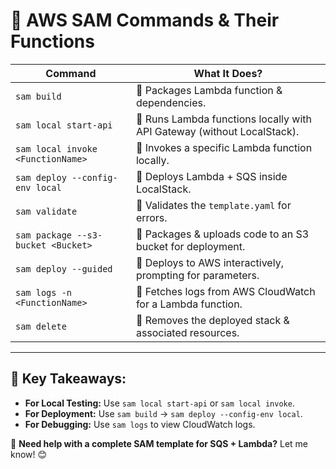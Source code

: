 # 🔹 AWS SAM Commands & Their Functions

| **Command**                          | **What It Does?**                                           |
|--------------------------------------|-------------------------------------------------------------|
| `sam build`                          | 🔹 Packages Lambda function & dependencies.                 |
| `sam local start-api`                | 🔹 Runs Lambda functions locally with API Gateway (without LocalStack). |
| `sam local invoke <FunctionName>`    | 🔹 Invokes a specific Lambda function locally.              |
| `sam deploy --config-env local`      | 🔹 Deploys Lambda + SQS inside LocalStack.                  |
| `sam validate`                        | 🔹 Validates the `template.yaml` for errors.                |
| `sam package --s3-bucket <Bucket>`   | 🔹 Packages & uploads code to an S3 bucket for deployment.  |
| `sam deploy --guided`                | 🔹 Deploys to AWS interactively, prompting for parameters.  |
| `sam logs -n <FunctionName>`         | 🔹 Fetches logs from AWS CloudWatch for a Lambda function.  |
| `sam delete`                         | 🔹 Removes the deployed stack & associated resources.       |

---

## 🔹 Key Takeaways:
- **For Local Testing:** Use `sam local start-api` or `sam local invoke`.
- **For Deployment:** Use `sam build` → `sam deploy --config-env local`.
- **For Debugging:** Use `sam logs` to view CloudWatch logs.

🚀 **Need help with a complete SAM template for SQS + Lambda?** Let me know! 😊

